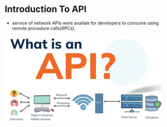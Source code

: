 # Introduction To API

- service of network APIs were availale for developers to consume using remote procedure calls(RPCs).

![API Design](https://github.com/weikee94/api-design/blob/669ae51966b2fda38b826a35dcef090ea1cef040/grokking-api-design/assets/images/000.png "API Design")

